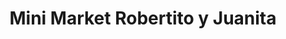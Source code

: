 ---
title: "Mini Market Robertito y Juanita"
url: /guayaquil/mini-market-robertito-y-juanita/
shop: comodidad
---